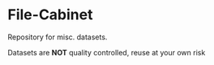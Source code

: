 # File-Cabinet
Repository for misc. datasets.

Datasets are **NOT** quality controlled, reuse at your own risk
